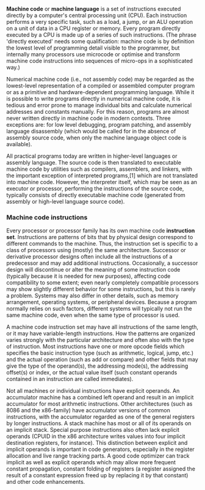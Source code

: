 __Machine code__ or __machine language__ is a set of instructions executed directly by a computer's central processing unit (CPU). Each instruction performs a very specific task, such as a load, a jump, or an ALU operation on a unit of data in a CPU register or memory. Every program directly executed by a CPU is made up of a series of such instructions. (The phrase 'directly executed' needs some qualification: machine code is by definition the lowest level of programming detail visible to the programmer, but internally many processors use microcode or optimise and transform machine code instructions into sequences of micro-ops in a sophisticated way.)

Numerical machine code (i.e., not assembly code) may be regarded as the lowest-level representation of a compiled or assembled computer program or as a primitive and hardware-dependent programming language. While it is possible to write programs directly in numerical machine code, it is tedious and error prone to manage individual bits and calculate numerical addresses and constants manually. For this reason, programs are almost never written directly in machine code in modern contexts. Three exceptions are: for low level debugging, program patching, and assembly language disassembly (which would be called for in the absence of assembly source code, when only the machine language object code is available).

All practical programs today are written in higher-level languages or assembly language. The source code is then translated to executable machine code by utilities such as compilers, assemblers, and linkers, with the important exception of interpreted programs,[1] which are not translated into machine code. However, the interpreter itself, which may be seen as an executor or processor, performing the instructions of the source code, typically consists of directly executable machine code (generated from assembly or high-level language source code).

### Machine code instructions

Every processor or processor family has its own machine code __instruction set__. Instructions are patterns of bits that by physical design correspond to different commands to the machine. Thus, the instruction set is specific to a class of processors using (mostly) the same architecture. Successor or derivative processor designs often include all the instructions of a predecessor and may add additional instructions. Occasionally, a successor design will discontinue or alter the meaning of some instruction code (typically because it is needed for new purposes), affecting code compatibility to some extent; even nearly completely compatible processors may show slightly different behavior for some instructions, but this is rarely a problem. Systems may also differ in other details, such as memory arrangement, operating systems, or peripheral devices. Because a program normally relies on such factors, different systems will typically not run the same machine code, even when the same type of processor is used.

A machine code instruction set may have all instructions of the same length, or it may have variable-length instructions. How the patterns are organized varies strongly with the particular architecture and often also with the type of instruction. Most instructions have one or more opcode fields which specifies the basic instruction type (such as arithmetic, logical, jump, etc.) and the actual operation (such as add or compare) and other fields that may give the type of the operand(s), the addressing mode(s), the addressing offset(s) or index, or the actual value itself (such constant operands contained in an instruction are called immediates).

Not all machines or individual instructions have explicit operands. An accumulator machine has a combined left operand and result in an implicit accumulator for most arithmetic instructions. Other architectures (such as 8086 and the x86-family) have accumulator versions of common instructions, with the accumulator regarded as one of the general registers by longer instructions. A stack machine has most or all of its operands on an implicit stack. Special purpose instructions also often lack explicit operands (CPUID in the x86 architecture writes values into four implicit destination registers, for instance). This distinction between explicit and implicit operands is important in code generators, especially in the register allocation and live range tracking parts. A good code optimizer can track implicit as well as explicit operands which may allow more frequent constant propagation, constant folding of registers (a register assigned the result of a constant expression freed up by replacing it by that constant) and other code enhancements.



















